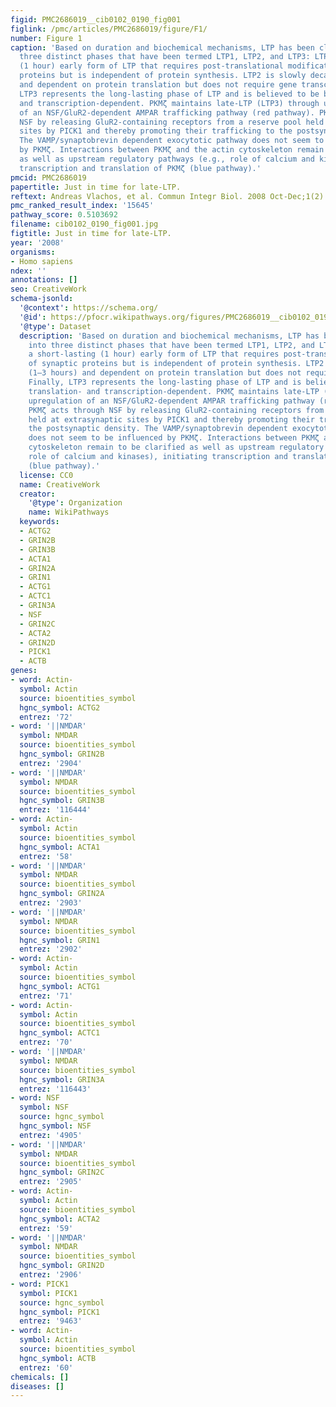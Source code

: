 ```yaml
---
figid: PMC2686019__cib0102_0190_fig001
figlink: /pmc/articles/PMC2686019/figure/F1/
number: Figure 1
caption: 'Based on duration and biochemical mechanisms, LTP has been classified into
  three distinct phases that have been termed LTP1, LTP2, and LTP3: LTP1 is a short-lasting
  (1 hour) early form of LTP that requires post-translational modification of synaptic
  proteins but is independent of protein synthesis. LTP2 is slowly decaying (1–3 hours)
  and dependent on protein translation but does not require gene transcription. Finally,
  LTP3 represents the long-lasting phase of LTP and is believed to be both translation-
  and transcription-dependent. PKMζ maintains late-LTP (LTP3) through upregulation
  of an NSF/GluR2-dependent AMPAR trafficking pathway (red pathway). PKMζ acts through
  NSF by releasing GluR2-containing receptors from a reserve pool held at extrasynaptic
  sites by PICK1 and thereby promoting their trafficking to the postsynaptic density.
  The VAMP/synaptobrevin dependent exocytotic pathway does not seem to be influenced
  by PKMζ. Interactions between PKMζ and the actin cytoskeleton remain to be clarified
  as well as upstream regulatory pathways (e.g., role of calcium and kinases), initiating
  transcription and translation of PKMζ (blue pathway).'
pmcid: PMC2686019
papertitle: Just in time for late-LTP.
reftext: Andreas Vlachos, et al. Commun Integr Biol. 2008 Oct-Dec;1(2):190-191.
pmc_ranked_result_index: '15645'
pathway_score: 0.5103692
filename: cib0102_0190_fig001.jpg
figtitle: Just in time for late-LTP.
year: '2008'
organisms:
- Homo sapiens
ndex: ''
annotations: []
seo: CreativeWork
schema-jsonld:
  '@context': https://schema.org/
  '@id': https://pfocr.wikipathways.org/figures/PMC2686019__cib0102_0190_fig001.html
  '@type': Dataset
  description: 'Based on duration and biochemical mechanisms, LTP has been classified
    into three distinct phases that have been termed LTP1, LTP2, and LTP3: LTP1 is
    a short-lasting (1 hour) early form of LTP that requires post-translational modification
    of synaptic proteins but is independent of protein synthesis. LTP2 is slowly decaying
    (1–3 hours) and dependent on protein translation but does not require gene transcription.
    Finally, LTP3 represents the long-lasting phase of LTP and is believed to be both
    translation- and transcription-dependent. PKMζ maintains late-LTP (LTP3) through
    upregulation of an NSF/GluR2-dependent AMPAR trafficking pathway (red pathway).
    PKMζ acts through NSF by releasing GluR2-containing receptors from a reserve pool
    held at extrasynaptic sites by PICK1 and thereby promoting their trafficking to
    the postsynaptic density. The VAMP/synaptobrevin dependent exocytotic pathway
    does not seem to be influenced by PKMζ. Interactions between PKMζ and the actin
    cytoskeleton remain to be clarified as well as upstream regulatory pathways (e.g.,
    role of calcium and kinases), initiating transcription and translation of PKMζ
    (blue pathway).'
  license: CC0
  name: CreativeWork
  creator:
    '@type': Organization
    name: WikiPathways
  keywords:
  - ACTG2
  - GRIN2B
  - GRIN3B
  - ACTA1
  - GRIN2A
  - GRIN1
  - ACTG1
  - ACTC1
  - GRIN3A
  - NSF
  - GRIN2C
  - ACTA2
  - GRIN2D
  - PICK1
  - ACTB
genes:
- word: Actin-
  symbol: Actin
  source: bioentities_symbol
  hgnc_symbol: ACTG2
  entrez: '72'
- word: '||NMDAR'
  symbol: NMDAR
  source: bioentities_symbol
  hgnc_symbol: GRIN2B
  entrez: '2904'
- word: '||NMDAR'
  symbol: NMDAR
  source: bioentities_symbol
  hgnc_symbol: GRIN3B
  entrez: '116444'
- word: Actin-
  symbol: Actin
  source: bioentities_symbol
  hgnc_symbol: ACTA1
  entrez: '58'
- word: '||NMDAR'
  symbol: NMDAR
  source: bioentities_symbol
  hgnc_symbol: GRIN2A
  entrez: '2903'
- word: '||NMDAR'
  symbol: NMDAR
  source: bioentities_symbol
  hgnc_symbol: GRIN1
  entrez: '2902'
- word: Actin-
  symbol: Actin
  source: bioentities_symbol
  hgnc_symbol: ACTG1
  entrez: '71'
- word: Actin-
  symbol: Actin
  source: bioentities_symbol
  hgnc_symbol: ACTC1
  entrez: '70'
- word: '||NMDAR'
  symbol: NMDAR
  source: bioentities_symbol
  hgnc_symbol: GRIN3A
  entrez: '116443'
- word: NSF
  symbol: NSF
  source: hgnc_symbol
  hgnc_symbol: NSF
  entrez: '4905'
- word: '||NMDAR'
  symbol: NMDAR
  source: bioentities_symbol
  hgnc_symbol: GRIN2C
  entrez: '2905'
- word: Actin-
  symbol: Actin
  source: bioentities_symbol
  hgnc_symbol: ACTA2
  entrez: '59'
- word: '||NMDAR'
  symbol: NMDAR
  source: bioentities_symbol
  hgnc_symbol: GRIN2D
  entrez: '2906'
- word: PICK1
  symbol: PICK1
  source: hgnc_symbol
  hgnc_symbol: PICK1
  entrez: '9463'
- word: Actin-
  symbol: Actin
  source: bioentities_symbol
  hgnc_symbol: ACTB
  entrez: '60'
chemicals: []
diseases: []
---
```

